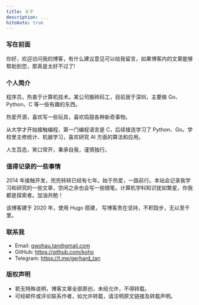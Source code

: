 ```yaml
---
title: 关于
description: ...
hitokoto: true
---
```


### 写在前面

你好，欢迎访问我的博客，有什么建议意见可以给我留言，如果博客内的文章能够帮助到您，那真是太好不过了!

### 个人简介

程序员，热衷于计算机技术。某公司搬砖码工，目前居于深圳，主要做 Go、Python、C 等一些有趣的东西。

热爱开源，喜欢写一些玩具，喜欢捣鼓各种新奇事物。

从大学才开始接触编程，第一门编程语言是 C，后续接连学习了 Python、Go。学校里主修统计、机器学习，喜欢研究 AI 方面的算法和应用。

人生百态，笑口常开，秉承自我，谨慎独行。

### 值得记录的一些事情

2014 年接触开发，兜兜转转已经有七年。始于热爱，一路前行。本站会记录我学习和研究的一些文章，空闲之余也会写一些随笔。计算机学科知识犹如繁星，你我都是探索者。加油共勉！

该博客建于 2020 年，使用 Hugo 搭建， 写博客贵在坚持，不积跬步，无以至千里。

### 联系我

- Email: gwohau.tan@gmail.com
- GitHub: https://github.com/koho
- Telegram: https://t.me/gerhard_tan

### 版权声明

- 若无特殊说明，博客文章全部原创，未经允许，不得转载。
- 可经邮件或评论联系作者，如允许转载，请注明原文链接及转载声明。
